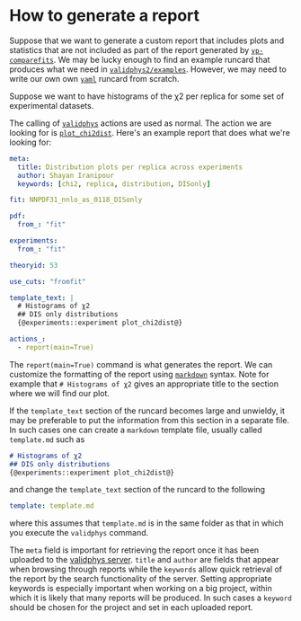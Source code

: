 # How to generate a report

Suppose that we want to generate a custom report that includes plots and
statistics that are not included as part of the report generated by
[`vp-comparefits`](./compare-fits.md). We may be lucky enough to find an example
runcard that produces what we need in
[`validphys2/examples`](https://github.com/NNPDF/nnpdf/tree/master/validphys2/examples).
However, we may need to write our own own [`yaml`](https://yaml.org/) runcard
from scratch.

Suppose we want to have histograms of the χ2 per replica for some set of
experimental datasets.

The calling of [`validphys`](vp-index) actions are used as normal. The action we
are looking for is
[`plot_chi2dist`](https://github.com/NNPDF/nnpdf/blob/d79059975e4ef97063c6bdd9f19dfb908586e453/validphys2/src/validphys/dataplots.py#L50).
Here's an example report that does what we're looking for:

```yaml
meta:
  title: Distribution plots per replica across experiments
  author: Shayan Iranipour
  keywords: [chi2, replica, distribution, DISonly]

fit: NNPDF31_nnlo_as_0118_DISonly

pdf:
  from_: "fit"

experiments:
  from_: "fit"

theoryid: 53

use_cuts: "fromfit"

template_text: |
  # Histograms of χ2
  ## DIS only distributions
  {@experiments::experiment plot_chi2dist@}

actions_:
  - report(main=True)
```

The `report(main=True)` command is what generates the report. We can customize
the formatting of the report using
[`markdown`](https://github.com/adam-p/markdown-here/wiki/Markdown-Cheatsheet)
syntax. Note for example that `# Histograms of χ2` gives an appropriate title
to the section where we will find our plot.

If the `template_text` section of the runcard becomes large and unwieldy, it may
be preferable to put the information from this section in a separate file. In
such cases one can create a `markdown` template file, usually called `template.md`
such as

```md
# Histograms of χ2
## DIS only distributions
{@experiments::experiment plot_chi2dist@}
```

and change the `template_text` section of the runcard to the following

```yaml
template: template.md
```

where this assumes that `template.md` is in the same folder as that in which you
execute the `validphys` command.

The `meta` field is important for retrieving the report once it has been
uploaded to the [validphys server](https://vp.nnpdf.science/). `title` and
`author` are fields that appear when browsing through reports while the
`keywords` allow quick retrieval of the report by the search functionality of
the server. Setting appropriate keywords is especially important when working on
a big project, within which it is likely that many reports will be produced. In
such cases a `keyword` should be chosen for the project and set in each uploaded
report.
